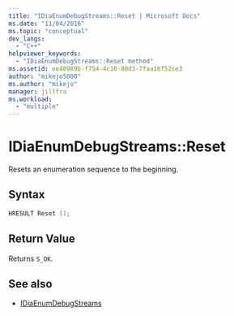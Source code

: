 ```yaml
---
title: "IDiaEnumDebugStreams::Reset | Microsoft Docs"
ms.date: "11/04/2016"
ms.topic: "conceptual"
dev_langs:
  - "C++"
helpviewer_keywords:
  - "IDiaEnumDebugStreams::Reset method"
ms.assetid: ee40989b-f754-4c10-80d3-7faa16f52ce3
author: "mikejo5000"
ms.author: "mikejo"
manager: jillfra
ms.workload:
  - "multiple"
---
```

# IDiaEnumDebugStreams::Reset
Resets an enumeration sequence to the beginning.

## Syntax

```C++
HRESULT Reset ();
```

## Return Value
 Returns `S_OK`.

## See also
- [IDiaEnumDebugStreams](../../debugger/debug-interface-access/idiaenumdebugstreams.md)